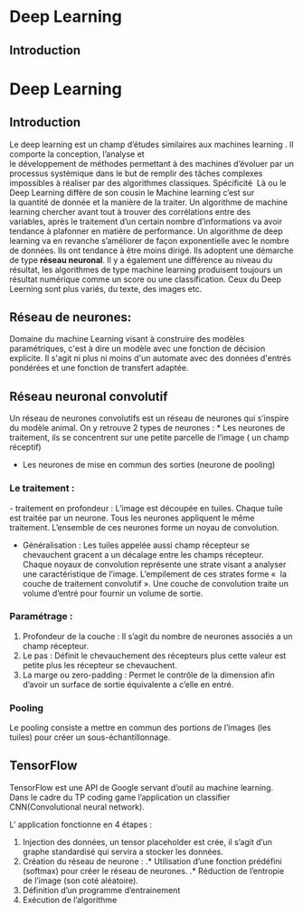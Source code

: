 # Deep Learning
## Introduction

# Deep Learning
## Introduction
Le deep learning est un champ d’études similaires aux machines learning . Il comporte la conception, l’analyse et le développement de méthodes permettant à des machines d’évoluer par un processus systémique dans le but de remplir des tâches complexes impossibles à réaliser par des algorithmes classiques.
Spécificité 
Là ou le Deep Learning diffère de son cousin le Machine learning c’est sur la quantité de donnée et la manière de la traiter.
Un algorithme de machine learning chercher avant tout à trouver des corrélations entre des variables, après le traitement d’un certain nombre d’informations va avoir tendance à plafonner en matière de performance.
Un algorithme de deep learning va en revanche s’améliorer de façon exponentielle avec le nombre de données. Ils ont tendance à être moins dirigé. Ils adoptent une démarche de type **réseau neuronal**.
Il y a également une différence au niveau du résultat, les algorithmes de type machine learning produisent toujours un résultat numérique comme un score ou une classification.
Ceux du Deep Leerning sont plus variés, du texte, des images etc.

## Réseau de neurones:

Domaine du machine Learning visant à construire des modèles paramétriques, c'est à dire un modèle avec une fonction de décision explicite. Il s'agit ni plus ni moins d'un automate avec des données d'entrés pondérées et une fonction de transfert adaptée.


## Réseau neuronal convolutif

Un réseau de neurones convolutifs est un réseau de neurones qui s’inspire du modèle animal.
On y retrouve 2 types de neurones :
* Les neurones de traitement, ils se concentrent sur une petite parcelle de l’image ( un champ réceptif)
* Les neurones de mise en commun des sorties (neurone de pooling)

### Le traitement :

- traitement en profondeur : L’image est découpée en tuiles. Chaque tuile est traitée par un neurone. Tous les neurones appliquent le même traitement. L’ensemble de ces neurones forme un noyau de convolution.

- Généralisation : Les tuiles appelée aussi champ récepteur se chevauchent gracent a un décalage entre les champs récepteur. Chaque noyaux de convolution représente une strate visant a analyser une caractéristique de l’image. L’empilement de ces strates forme «  la couche de traitement convolutif ». Une couche de convolution traite un volume d’entré pour fournir un volume de sortie.

### Paramétrage :
1. Profondeur de la couche : Il s’agit du nombre de neurones associés a un champ récepteur.
2. Le pas : Définit le chevauchement des récepteurs plus cette valeur est petite plus les récepteur se chevauchent.
3. La marge ou zero-padding : Permet le contrôle  de la dimension afin d’avoir un surface de sortie équivalente a c’elle en entré.

### Pooling

Le pooling consiste a mettre en commun des portions de l’images (les tuiles) pour créer un sous-échantillonnage.

## TensorFlow

TensorFlow est une API de Google servant d’outil au machine learning. Dans le cadre du TP coding game l’application un classifier CNN(Convolutional neural network).

L’ application fonctionne en 4 étapes :

1. Injection des données, un tensor placeholder est crée, il s’agit d’un graphe standardisé qui servira a stocker les données.
2. Création du réseau de neurone :
.* Utilisation d’une fonction prédéfini (softmax) pour créer le réseau de neurones.
.* Réduction de l’entropie de l’image (son coté aléatoire).
3. Définition d’un programme d’entrainement
4. Exécution de l’algorithme

#
